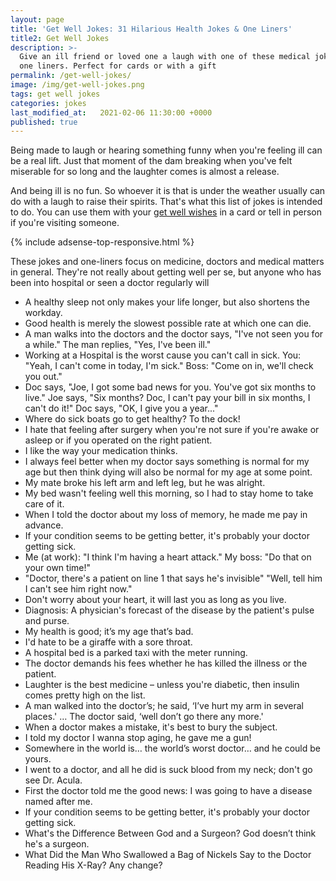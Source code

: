 ```yaml
---
layout: page
title: 'Get Well Jokes: 31 Hilarious Health Jokes & One Liners'
title2: Get Well Jokes
description: >-
  Give an ill friend or loved one a laugh with one of these medical jokes and
  one liners. Perfect for cards or with a gift
permalink: /get-well-jokes/
image: /img/get-well-jokes.png
tags: get well jokes
categories: jokes
last_modified_at:   2021-02-06 11:30:00 +0000
published: true
---
```

Being made to laugh or hearing something funny when you're feeling ill can be a real lift. Just that moment of the dam breaking when you've felt miserable for so long and the laughter comes is almost a release. 

And being ill is no fun. So whoever it is that is under the weather usually can do with a laugh to raise their spirits. That's what this list of jokes is intended to do. You can use them with your <a href="/get-well-wishes/">get well wishes</a> in a card or tell in person if you're visiting someone.

{% include adsense-top-responsive.html %}

These jokes and one-liners focus on medicine, doctors and medical matters in general. They're not really about getting well per se, but anyone who has been into hospital or seen a doctor regularly will 

<ul>
<li>A healthy sleep not only makes your life longer, but also shortens the workday.</li>
<li>Good health is merely the slowest possible rate at which one can die.</li>
<li>A man walks into the doctors and the doctor says, "I've not seen you for a while."  The man replies, "Yes, I've been ill."</li>
<li>Working at a Hospital is the worst cause you can't call in sick. You: "Yeah, I can't come in today, I'm sick." Boss: "Come on in, we'll check you out."</li>
<li>Doc says, "Joe, I got some bad news for you. You've got six months to live." Joe says, "Six months? Doc, I can't pay your bill in six months, I can't do it!" Doc says, "OK, I give you a year..."</li>
<li>Where do sick boats go to get healthy? To the dock!</li>
<li>I hate that feeling after surgery when you're not sure if you're awake or asleep or if you operated on the right patient.</li>
<li>I like the way your medication thinks.</li>
<li>I always feel better when my doctor says something is normal for my age but then think dying will also be normal for my age at some point.</li>
<li>My mate broke his left arm and left leg, but he was alright.</li>
<li>My bed wasn't feeling well this morning, so I had to stay home to take care of it.</li>
<li>When I told the doctor about my loss of memory, he made me pay in advance.</li>
<li>If your condition seems to be getting better, it's probably your doctor getting sick.</li>
<li>Me (at work): "I think I'm having a heart attack." My boss: "Do that on your own time!"</li>
<li>"Doctor, there's a patient on line 1 that says he's invisible" "Well, tell him I can't see him right now."</li>
<li>Don't worry about your heart, it will last you as long as you live.</li>
<li>Diagnosis: A physician's forecast of the disease by the patient's pulse and purse.</li>
<li>My health is good; it’s my age that’s bad.</li>  
<li>I'd hate to be a giraffe with a sore throat.</li>
<li>A hospital bed is a parked taxi with the meter running.</li>
<li>The doctor demands his fees whether he has killed the illness or the patient.</li>
<li>Laughter is the best medicine – unless you're diabetic, then insulin comes pretty high on the list.</li>
<li>A man walked into the doctor’s; he said, ‘I’ve hurt my arm in several places.' … The doctor said, ‘well don’t go there any more.'</li>
<li>When a doctor makes a mistake, it's best to bury the subject.</li>
<li>I told my doctor I wanna stop aging, he gave me a gun!</li>
<li>Somewhere in the world is… the world’s worst doctor… and he could be yours.</li>
<li>I went to a doctor, and all he did is suck blood from my neck; don't go see Dr. Acula.</li>  
<li>First the doctor told me the good news: I was going to have a disease named after me.</li>
<li>If your condition seems to be getting better, it's probably your doctor getting sick.</li>
<li>What's the Difference Between God and a Surgeon?
God doesn’t think he's a surgeon. </li>
<li>What Did the Man Who Swallowed a Bag of Nickels Say to the Doctor Reading His X-Ray?
Any change?</li>
</ul>
